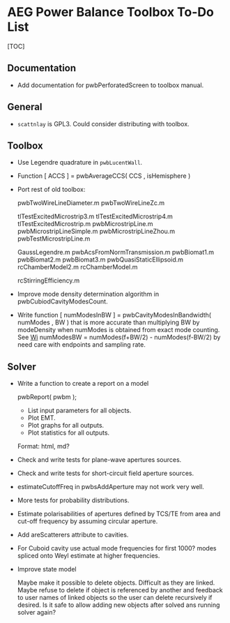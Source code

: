 # AEG Power Balance Toolbox To-Do List

[TOC]


## Documentation

* Add documentation for pwbPerforatedScreen to toolbox manual.

## General

* `scattnlay` is GPL3. Could consider distributing with toolbox.

## Toolbox

* Use Legendre quadrature in `pwbLucentWall`.

* Function [ ACCS ] = pwbAverageCCS( CCS , isHemisphere )

* Port rest of old toolbox:

  pwbTwoWireLineDiameter.m
  pwbTwoWireLineZc.m

  tlTestExcitedMicrostrip3.m
  tlTestExcitedMicrostrip4.m
  tlTestExcitedMicrostrip.m
  pwbMicrostripLine.m
  pwbMicrostripLineSimple.m
  pwbMicrostripLineZhou.m
  pwbTestMicrostripLine.m

  GaussLegendre.m
  pwbAcsFromNormTransmission.m
  pwbBiomat1.m
  pwbBiomat2.m
  pwbBiomat3.m
  pwbQuasiStaticEllipsoid.m
  rcChamberModel2.m
  rcChamberModel.m

  rcStirringEfficiency.m

* Improve mode density determination algorithm in pwbCubiodCavityModesCount.

* Write function [ numModesInBW ] = pwbCavityModesInBandwidth( numModes , BW )
  that is more accurate than multiplying BW by modeDensity when numModes is
  obtained from exact mode counting. See 
  [Wi](https://en.wikipedia.org/wiki/Electromagnetic_reverberation_chamber)
  numModesBW = numModes(f+BW/2) - numModes(f-BW/2) by need care with endpoints
  and sampling rate.

## Solver

* Write a function to create a report on a model 

  pwbReport( pwbm );
  
  + List input parameters for all objects.
  + Plot EMT.
  + Plot graphs for all outputs.
  + Plot statistics for all outputs.
  
  Format: html, md?
  
* Check and write tests for plane-wave apertures sources.

* Check and write tests for short-circuit field aperture sources.

* estimateCutoffFreq in pwbsAddAperture may not work very well.

* More tests for probability distributions.

* Estimate polarisabilities of apertures defined by TCS/TE from area and 
  cut-off frequency by assuming circular aperture.

* Add areScatterers attribute to cavities.

* For Cuboid cavity use actual mode frequencies for first 1000? modes 
  spliced onto Weyl estimate at higher frequencies.

* Improve state model
 
  Maybe make it possible to delete objects. Difficult as they are linked.
  Maybe refuse to delete if object is referenced by another and feedback to
  user names of linked objects so the user can delete recursively if desired.
  Is it safe to allow adding new objects after solved ans running solver again? 


